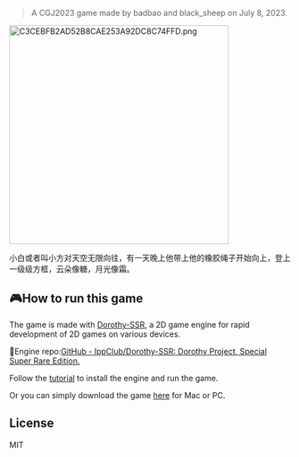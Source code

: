 > A CGJ2023 game made by badbao and black_sheep on July 8, 2023.

<img src="https://badbao-repo-1306509624.cos.ap-shanghai.myqcloud.com/C3CEBFB2AD52B8CAE253A92DC8C74FFD.png" title="" alt="C3CEBFB2AD52B8CAE253A92DC8C74FFD.png" width="393">

小白或者叫小方对天空无限向往，有一天晚上他带上他的橡胶绳子开始向上，登上一级级方框，云朵像糖，月光像霜。

## 🎮How to run this game

The game is made with [Dorothy-SSR](https://dorothy-ssr.net), a 2D game engine for rapid development of 2D games on various devices.

🔗Engine repo:[GitHub - IppClub/Dorothy-SSR: Dorothy Project, Special Super Rare Edition.](https://github.com/IppClub/Dorothy-SSR)

Follow the [tutorial](https://dorothy-ssr.net/docs/tutorial/quick-start/) to install the engine and run the game.

Or you can simply download the game [here](https://badbao.itch.io/touch-the-sky) for Mac or PC.

## License

MIT